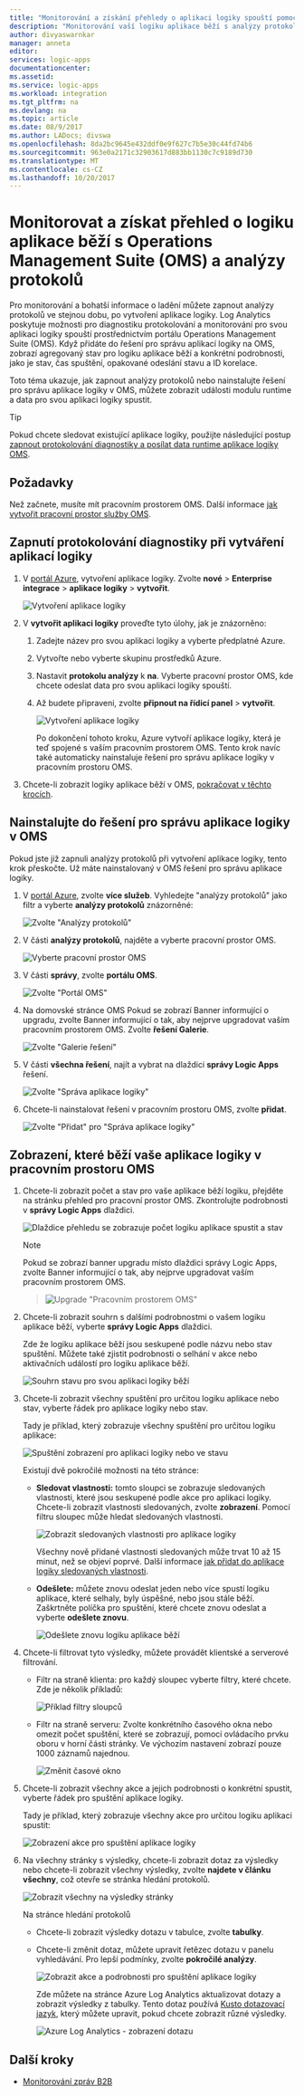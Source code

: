 ```yaml
---
title: "Monitorování a získání přehledy o aplikaci logiky spouští pomocí OMS - Azure Logic Apps | Microsoft Docs"
description: "Monitorování vaší logiku aplikace běží s analýzy protokolů a Operations Management Suite (OMS), chcete-li získat přehledy a bohatší ladění podrobnosti pro řešení potíží a diagnostiku"
author: divyaswarnkar
manager: anneta
editor: 
services: logic-apps
documentationcenter: 
ms.assetid: 
ms.service: logic-apps
ms.workload: integration
ms.tgt_pltfrm: na
ms.devlang: na
ms.topic: article
ms.date: 08/9/2017
ms.author: LADocs; divswa
ms.openlocfilehash: 8da2bc9645e432ddf0e9f627c7b5e30c44fd74b6
ms.sourcegitcommit: 963e0a2171c32903617d883bb1130c7c9189d730
ms.translationtype: MT
ms.contentlocale: cs-CZ
ms.lasthandoff: 10/20/2017
---
```

# <a name="monitor-and-get-insights-about-logic-app-runs-with-operations-management-suite-oms-and-log-analytics"></a>Monitorovat a získat přehled o logiku aplikace běží s Operations Management Suite (OMS) a analýzy protokolů

Pro monitorování a bohatší informace o ladění můžete zapnout analýzy protokolů ve stejnou dobu, po vytvoření aplikace logiky. Log Analytics poskytuje možnosti pro diagnostiku protokolování a monitorování pro svou aplikaci logiky spouští prostřednictvím portálu Operations Management Suite (OMS). Když přidáte do řešení pro správu aplikací logiky na OMS, zobrazí agregovaný stav pro logiku aplikace běží a konkrétní podrobnosti, jako je stav, čas spuštění, opakované odeslání stavu a ID korelace.

Toto téma ukazuje, jak zapnout analýzy protokolů nebo nainstalujte řešení pro správu aplikace logiky v OMS, můžete zobrazit události modulu runtime a data pro svou aplikaci logiky spustit.

 > [!TIP]
 > Pokud chcete sledovat existující aplikace logiky, použijte následující postup [zapnout protokolování diagnostiky a posílat data runtime aplikace logiky OMS](../logic-apps/logic-apps-monitor-your-logic-apps.md#azure-diagnostics).

## <a name="requirements"></a>Požadavky

Než začnete, musíte mít pracovním prostorem OMS. Další informace [jak vytvořit pracovní prostor služby OMS](../log-analytics/log-analytics-get-started.md). 

## <a name="turn-on-diagnostics-logging-when-creating-logic-apps"></a>Zapnutí protokolování diagnostiky při vytváření aplikací logiky

1. V [portál Azure](https://portal.azure.com), vytvoření aplikace logiky. Zvolte **nové** > **Enterprise integrace** > **aplikace logiky** > **vytvořit**.

   ![Vytvoření aplikace logiky](media/logic-apps-monitor-your-logic-apps-oms/find-logic-apps-azure.png)

2. V **vytvořit aplikaci logiky** proveďte tyto úlohy, jak je znázorněno:

   1. Zadejte název pro svou aplikaci logiky a vyberte předplatné Azure. 
   2. Vytvořte nebo vyberte skupinu prostředků Azure.
   3. Nastavit **protokolu analýzy** k **na**. 
   Vyberte pracovní prostor OMS, kde chcete odeslat data pro svou aplikaci logiky spouští. 
   4. Až budete připraveni, zvolte **připnout na řídicí panel** > **vytvořit**.

      ![Vytvoření aplikace logiky](./media/logic-apps-monitor-your-logic-apps-oms/create-logic-app.png)

      Po dokončení tohoto kroku, Azure vytvoří aplikace logiky, která je teď spojené s vaším pracovním prostorem OMS. 
      Tento krok navíc také automaticky nainstaluje řešení pro správu aplikace logiky v pracovním prostoru OMS.

3. Chcete-li zobrazit logiky aplikace běží v OMS, [pokračovat v těchto krocích](#view-logic-app-runs-oms).

## <a name="install-the-logic-apps-management-solution-in-oms"></a>Nainstalujte do řešení pro správu aplikace logiky v OMS

Pokud jste již zapnuli analýzy protokolů při vytvoření aplikace logiky, tento krok přeskočte. Už máte nainstalovaný v OMS řešení pro správu aplikace logiky.

1. V [portál Azure](https://portal.azure.com), zvolte **více služeb**. Vyhledejte "analýzy protokolů" jako filtr a vyberte **analýzy protokolů** znázorněné:

   ![Zvolte "Analýzy protokolů"](media/logic-apps-monitor-your-logic-apps-oms/find-log-analytics.png)

2. V části **analýzy protokolů**, najděte a vyberte pracovní prostor OMS. 

   ![Vyberte pracovní prostor OMS](media/logic-apps-monitor-your-logic-apps-oms/select-logic-app.png)

3. V části **správy**, zvolte **portálu OMS**.

   ![Zvolte "Portál OMS"](media/logic-apps-monitor-your-logic-apps-oms/oms-portal-page.png)

4. Na domovské stránce OMS Pokud se zobrazí Banner informující o upgradu, zvolte Banner informující o tak, aby nejprve upgradovat vaším pracovním prostorem OMS. Zvolte **řešení Galerie**.

   ![Zvolte "Galerie řešení"](media/logic-apps-monitor-your-logic-apps-oms/solutions-gallery.png)

5. V části **všechna řešení**, najít a vybrat na dlaždici **správy Logic Apps** řešení.

   ![Zvolte "Správa aplikace logiky"](media/logic-apps-monitor-your-logic-apps-oms/logic-apps-management-tile2.png)

6. Chcete-li nainstalovat řešení v pracovním prostoru OMS, zvolte **přidat**.

   ![Zvolte "Přidat" pro "Správa aplikace logiky"](media/logic-apps-monitor-your-logic-apps-oms/add-logic-apps-management-solution.png)

<a name="view-logic-app-runs-oms"></a>

## <a name="view-your-logic-app-runs-in-your-oms-workspace"></a>Zobrazení, které běží vaše aplikace logiky v pracovním prostoru OMS

1. Chcete-li zobrazit počet a stav pro vaše aplikace běží logiku, přejděte na stránku přehled pro pracovní prostor OMS. Zkontrolujte podrobnosti v **správy Logic Apps** dlaždici.

   ![Dlaždice přehledu se zobrazuje počet logiku aplikace spustit a stav](media/logic-apps-monitor-your-logic-apps-oms/overview.png)

   > [!Note]
   > Pokud se zobrazí banner upgradu místo dlaždici správy Logic Apps, zvolte Banner informující o tak, aby nejprve upgradovat vaším pracovním prostorem OMS.
  
   > ![Upgrade "Pracovním prostorem OMS"](media/logic-apps-monitor-your-logic-apps-oms/oms-upgrade-banner.png)

2. Chcete-li zobrazit souhrn s dalšími podrobnostmi o vašem logiku aplikace běží, vyberte **správy Logic Apps** dlaždici.

   Zde že logiku aplikace běží jsou seskupené podle názvu nebo stav spuštění. Můžete také zjistit podrobnosti o selhání v akce nebo aktivačních událostí pro logiku aplikace běží.

   ![Souhrn stavu pro svou aplikaci logiky běží](media/logic-apps-monitor-your-logic-apps-oms/logic-apps-runs-summary.png)
   
3. Chcete-li zobrazit všechny spuštění pro určitou logiku aplikace nebo stav, vyberte řádek pro aplikace logiky nebo stav.

   Tady je příklad, který zobrazuje všechny spuštění pro určitou logiku aplikace:

   ![Spuštění zobrazení pro aplikaci logiky nebo ve stavu](media/logic-apps-monitor-your-logic-apps-oms/logic-app-run-details.png)

   Existují dvě pokročilé možnosti na této stránce:
   * **Sledovat vlastnosti:** tomto sloupci se zobrazuje sledovaných vlastnosti, které jsou seskupené podle akce pro aplikaci logiky. Chcete-li zobrazit vlastnosti sledovaných, zvolte **zobrazení**. Pomocí filtru sloupec může hledat sledovaných vlastnosti.
   
     ![Zobrazit sledovaných vlastnosti pro aplikace logiky](media/logic-apps-monitor-your-logic-apps-oms/logic-app-tracked-properties.png)

     Všechny nově přidané vlastnosti sledovaných může trvat 10 až 15 minut, než se objeví poprvé. Další informace [jak přidat do aplikace logiky sledovaných vlastnosti](logic-apps-monitor-your-logic-apps.md#azure-diagnostics-event-settings-and-details).

   * **Odešlete:** můžete znovu odeslat jeden nebo více spustí logiku aplikace, které selhaly, byly úspěšné, nebo jsou stále běží. Zaškrtněte políčka pro spuštění, které chcete znovu odeslat a vyberte **odešlete znovu**. 

     ![Odešlete znovu logiku aplikace běží](media/logic-apps-monitor-your-logic-apps-oms/logic-app-resubmit.png)

4. Chcete-li filtrovat tyto výsledky, můžete provádět klientské a serverové filtrování.

   * Filtr na straně klienta: pro každý sloupec vyberte filtry, které chcete. 
   Zde je několik příkladů:

     ![Příklad filtry sloupců](media/logic-apps-monitor-your-logic-apps-oms/filters.png)

   * Filtr na straně serveru: Zvolte konkrétního časového okna nebo omezit počet spuštění, které se zobrazují, pomocí ovládacího prvku oboru v horní části stránky. 
   Ve výchozím nastavení zobrazí pouze 1000 záznamů najednou. 
   
     ![Změnit časové okno](media/logic-apps-monitor-your-logic-apps-oms/change-interval.png)
 
5. Chcete-li zobrazit všechny akce a jejich podrobnosti o konkrétní spustit, vyberte řádek pro spuštění aplikace logiky.

   Tady je příklad, který zobrazuje všechny akce pro určitou logiku aplikaci spustit:

   ![Zobrazení akce pro spuštění aplikace logiky](media/logic-apps-monitor-your-logic-apps-oms/logic-app-action-details.png)
   
6. Na všechny stránky s výsledky, chcete-li zobrazit dotaz za výsledky nebo chcete-li zobrazit všechny výsledky, zvolte **najdete v článku všechny**, což otevře se stránka hledání protokolů.
   
   ![Zobrazit všechny na výsledky stránky](media/logic-apps-monitor-your-logic-apps-oms/logic-app-seeall.png)
   
   Na stránce hledání protokolů
   * Chcete-li zobrazit výsledky dotazu v tabulce, zvolte **tabulky**.
   * Chcete-li změnit dotaz, můžete upravit řetězec dotazu v panelu vyhledávání. 
   Pro lepší podmínky, zvolte **pokročilé analýzy**.

     ![Zobrazit akce a podrobnosti pro spuštění aplikace logiky](media/logic-apps-monitor-your-logic-apps-oms/log-search-page.png)
     
     Zde můžete na stránce Azure Log Analytics aktualizovat dotazy a zobrazit výsledky z tabulky. 
     Tento dotaz používá [Kusto dotazovací jazyk](https://docs.loganalytics.io/docs/Language-Reference), který můžete upravit, pokud chcete zobrazit různé výsledky. 

     ![Azure Log Analytics - zobrazení dotazu](media/logic-apps-monitor-your-logic-apps-oms/query.png)

## <a name="next-steps"></a>Další kroky

* [Monitorování zpráv B2B](../logic-apps/logic-apps-monitor-b2b-message.md)

